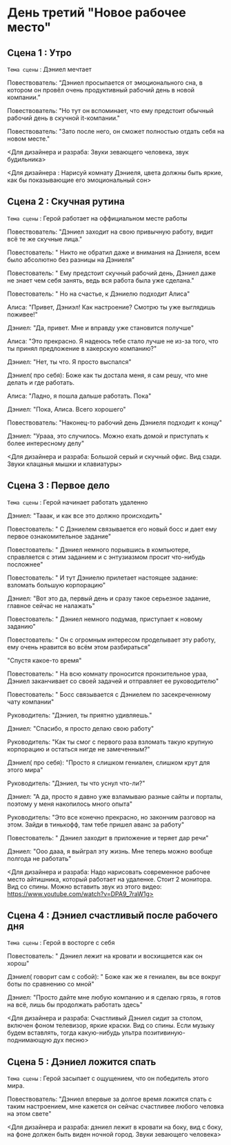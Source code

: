 # День третий "Новое рабочее место"

## Сцена 1 : Утро
`Тема сцены` : Дэниел мечтает 

Повествователь: “Дэниел просыпается от эмоционального сна, в котором он провёл очень продуктивный рабочий день в новой компании.”

Повествователь: "Но тут он вспоминает, что ему предстоит обычный рабочий день в скучной it-компании."

Повествователь: "Зато после него, он сможет полностью отдать себя на новом месте."

<Для дизайнера и разраба: Звуки зевающего человека, звук будильника>

<Для дизайнера : Нарисуй комнату Дэниеля, цвета должны быть яркие, как бы показывающие его эмоциональный сон>

## Сцена 2 : Скучная рутина

`Тема сцены` : Герой работает на оффициальном месте работы

Повествователь: "Дэниел заходит на свою привычную работу, видит всё те же скучные лица."

Повестователь: " Никто не обратил даже и внимания на Дэниеля, всем было абсолютно без разницы на Дэниеля"

Повестователь: " Ему предстоит скучный рабочий день, Дэниел даже не знает чем себя занять, ведь вся работа была уже сделана."

Повестователь: " Но на счастье, к Дэниелю подходит Алиса"

Алиса: "Привет, Дэниэл! Как настроение? Смотрю ты уже выглядишь поживее!"

Дэниел: "Да, привет. Мне и вправду уже становится получше"

Алиса: "Это прекрасно. Я надеюсь тебе стало лучше не из-за того, что ты принял предложение в хакерскую компанию?"

Дэниел: "Нет, ты что. Я просто выспался"

Дэниел( про себя): Боже как ты достала меня, я сам решу, что мне делать и где работать.

Алиса: "Ладно, я пошла дальше работать. Пока"

Дэниел: "Пока, Алиса. Всего хорошего"

Повествователь: "Наконец-то рабочий день Дэниеля подходит к концу"

Дэниел: "Урааа, это случилось. Можно ехать домой и приступать к более интересному делу"

<Для дизайнера и разраба: Большой серый и скучный офис. Вид сзади. Звуки клацанья мышки и клавиатуры>

## Сцена 3 : Первое дело

`Тема сцены` : Герой начинает работать удаленно

Дэниел: "Тааак, и как все это должно происходить"

Повестователь: " С Дэниелем связывается его новый босс и дает ему первое ознакомительное задание"

Повестователь: " Дэниел немного порывшись в компьютере, справляется с этим заданием и с энтузиазмом просит что-нибудь посложнее"

Повестователь: " И тут Дэниелю прилетает настоящее задание: взломать большую корпорацию"

Дэниел: "Вот это да, первый день и сразу такое серьезное задание, главное сейчас не налажать"

Повестователь: " Дэниел немного подумав, приступает к новому заданию"

Повестователь: " Он с огромным интересом проделывает эту работу, ему очень нравится во всём этом разбираться"

"Спустя какое-то время"

Повестователь: " На всю комнату проносится пронзительное ураа, Дэниел заканчивает со своей задачей и отправляет ее руководителю"

Повестователь: " Босс связывается с Дэниелем по засекреченному чату компании"

Руководитель: "Дэниел, ты приятно удивляешь."

Дэниел: "Спасибо, я просто делаю свою работу"

Руководитель:  "Как ты смог с первого раза взломать такую крупную корпорацию и остаться нигде не замеченным?"

Дэниел( про себя): "Просто я слишком гениален, слишком крут для этого мира"

Руководитель: "Дэниел, ты что уснул что-ли?"

Дэниел: "А да, просто я давно уже взламываю разные сайты и порталы, поэтому у меня накопилось много опыта"

Руководитель: "Это все конечно прекрасно, но закончим разговор на этом. Зайди в тинькофф, там тебе пришел аванс за работу"

Повестователь: " Дэниел заходит в приложение и теряет дар речи"

Дэниел: "Ооо дааа, я выйграл эту жизнь. Мне теперь можно вообще полгода не работать"

<Для дизайнера и разраба: Надо нарисовать современное рабочее место айтишника, который работает на удаленке. Стоит 2 монитора. Вид со спины. Можно вставить звук из этого видео: https://www.youtube.com/watch?v=DPA9_7raW1g>

## Сцена 4 : Дэниел счастливый после рабочего дня

`Тема сцены` : Герой в восторге с себя

Повестователь: " Дэниел лежит на кровати и восхищается как он хорош"

Дэниел( говорит сам с собой): " Боже как же я гениален, вы все вокруг боты по сравнению со мной"

Дэниел: "Просто дайте мне любую компанию и я сделаю грязь, я готов на всё, лишь бы продолжать работать здесь"

<Для дизайнера и разраба: Счастливый Дэниел сидит за столом, включен фоном телевизор, яркие краски. Вид со спины. Если музыку будем вставлять, тогда какую-нибудь ультра позитивиную-поднимающую дух песню>

## Сцена 5 : Дэниел ложится спать

`Тема сцены` : Герой засыпает с ощущением, что он победитель этого мира.

Повествователь: "Дэниел впервые за долгое время ложится спать с таким настроением, мне кажется он сейчас счастливее любого человка на этом свете"

<Для дизайнера и разраба: дэниел лежит в кровати на боку, вид с боку, на фоне должен быть виден ночной город. Звуки зевающего человека>
